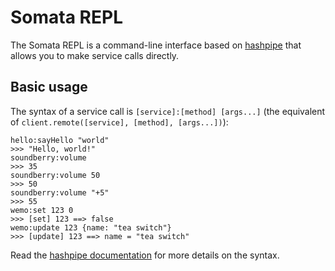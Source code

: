 # Somata REPL

The Somata REPL is a command-line interface based on [hashpipe](https://github.com/qnectar/hashpipe) that allows you to make service calls directly.

## Basic usage

The syntax of a service call is `[service]:[method] [args...]` (the equivalent of `client.remote([service], [method], [args...])`):

```
hello:sayHello "world"
>>> "Hello, world!"
soundberry:volume
>>> 35
soundberry:volume 50
>>> 50
soundberry:volume "+5"
>>> 55
wemo:set 123 0
>>> [set] 123 ==> false
wemo:update 123 {name: "tea switch"}
>>> [update] 123 ==> name = "tea switch"
```

Read the [hashpipe documentation](https://github.com/qnectar/hashpipe) for more details on the syntax.

